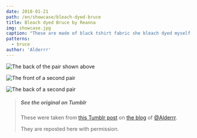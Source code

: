 ```yaml
---
date: 2018-01-21
path: /en/showcase/bleach-dyed-bruce
title: Bleach dyed Bruce by Reanna
img: showcase.jpg
caption: "These are made of black tshirt fabric she bleach dyed myself, using desert plants for the design."
patterns:
  - bruce
author: 'Alderrr'
---
```


![The back of the pair shown above](/img/showcase/bleach-dyed-bruce/1-back.jpg)

![The front of a second pair](/img/showcase/bleach-dyed-bruce/2-front.jpg)

![The back of a second pair](/img/showcase/bleach-dyed-bruce/2-back.jpg)

> ##### See the original on Tumblr
> 
> These were taken from [this Tumblr post](http://alderrr.tumblr.com/post/168948306776/christmas-crafting-2-pairs-of-mens-underwear) on [the blog](http://alderrr.tumblr.com/) of [@Alderrr](/users/Alderrr).
> 
> They are reposted here with permission.